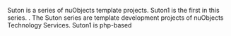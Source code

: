Suton is a series of nuObjects template projects. Suton1 is the first in this series.
.
The Suton series are template development projects of nuObjects Technology Services. Suton1 is php-based
